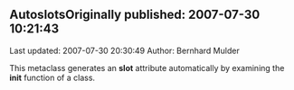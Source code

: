 ## AutoslotsOriginally published: 2007-07-30 10:21:43 
Last updated: 2007-07-30 20:30:49 
Author: Bernhard Mulder 
 
This metaclass generates an __slot__ attribute automatically by examining the __init__ function of a class.